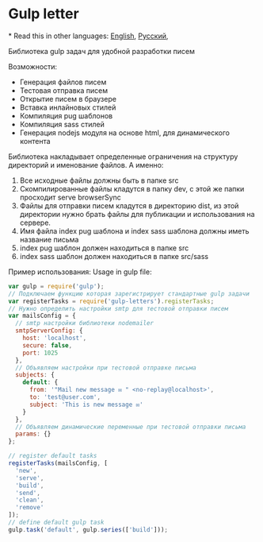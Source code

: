 # Gulp letter

\* Read this in other languages: [English](README.md), [Русский](README.ru.md),

Библиотека gulp задач для удобной разработки писем

Возможности:

* Генерация файлов писем
* Тестовая отправка писем
* Открытие писем в браузере
* Вставка инлайновых стилей
* Компиляция pug шаблонов
* Компиляция sass стилей
* Генерация nodejs модуля на основе html, для динамического контента

Библиотека накладывает определенные ограничения на структуру директорий и именование файлов. А именно:

1. Все исходные файлы должны быть в папке src
1. Скомпилированные файлы кладутся в папку dev, с этой же папки просходит serve browserSync
1. Файлы для отправки писем кладутся в директорию dist, из этой директории нужно брать файлы для публикации и использования на сервере.
1. Имя файла index pug шаблона и index sass шаблона должны иметь название письма
1. index pug шаблон должен находиться в папке src
1. index sass шаблон должен находиться в папке src/sass

Пример использования:
Usage in gulp file:

```javascript
var gulp = require('gulp');
// Подключаем функцию которая зарегистрирует стандартные gulp задачи
var registerTasks = require('gulp-letters').registerTasks;
// Нужно определить настройки smtp для тестовой отправки писем
var mailsConfig = {
  // smtp настройки библиотеки nodemailer
  smtpServerConfig: {
    host: 'localhost',
    secure: false,
    port: 1025
  },
  // Объявляем настройки при тестовой отправке письма
  subjects: {
    default: {
      from: '"Mail new message ✉️ " <no-replay@localhost>',
      to: 'test@user.com',
      subject: 'This is new message ✉️'
    }
  },
  // Объявляем динамические переменные при тестовой отправки письма
  params: {}
};

// register default tasks
registerTasks(mailsConfig, [
  'new',
  'serve',
  'build',
  'send',
  'clean',
  'remove'
]);
// define default gulp task
gulp.task('default', gulp.series(['build']));
```
